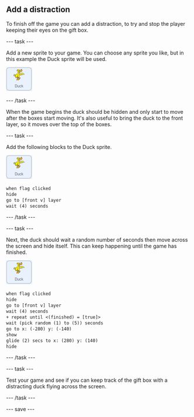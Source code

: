 ## Add a distraction

To finish off the game you can add a distraction, to try and stop the player keeping their eyes on the gift box.

--- task ---

Add a new sprite to your game. You can choose any sprite you like, but in this example the Duck sprite will be used.

![image of duck sprite](images/duck-sprite.png)

--- /task ---

When the game begins the duck should be hidden and only start to move after the boxes start moving. It's also useful to bring the duck to the front layer, so it moves over the top of the boxes.

--- task ---

Add the following blocks to the Duck sprite.

![image of duck sprite](images/duck-sprite.png)

```blocks3
when flag clicked
hide
go to [front v] layer
wait (4) seconds
```

--- /task ---

--- task ---

Next, the duck should wait a random number of seconds then move across the screen and hide itself. This can keep happening until the game has finished.

![image of duck sprite](images/duck-sprite.png)

```blocks3
when flag clicked
hide
go to [front v] layer
wait (4) seconds
+ repeat until <(finished) = [true]>
wait (pick random (1) to (5)) seconds
go to x: (-280) y: (-140)
show
glide (2) secs to x: (280) y: (140)
hide
```
--- /task ---

--- task ---

Test your game and see if you can keep track of the gift box with a distracting duck flying across the screen.

--- /task ---

--- save ---

